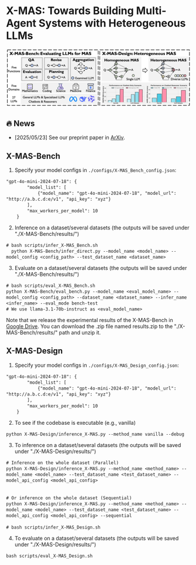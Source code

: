 # X-MAS: Towards Building Multi-Agent Systems with Heterogeneous LLMs

![X-MAS](./assets/xmas_overview.png)

## 🔥 News
- [2025/05/23] See our preprint paper in [ArXiv](https://arxiv.org/pdf/2505.16997).

## X-MAS-Bench

1. Specify your model configs in `./configs/X-MAS_Bench_config.json`:
```
"gpt-4o-mini-2024-07-18": {
        "model_list": [
            {"model_name": "gpt-4o-mini-2024-07-18", "model_url": "http://a.b.c.d:e/v1", "api_key": "xyz"}
        ],
        "max_workers_per_model": 10
    }
```

2. Inference on a dataset/several datasets (the outputs will be saved under "./X-MAS-Bench/results/")
```
# bash scripts/infer_X-MAS_Bench.sh
  python X-MAS-Bench/infer_direct.py --model_name <model_name> --model_config <config_path> --test_dataset_name <dataset_name>
```

3. Evaluate on a dataset/several datasets (the outputs will be saved under "./X-MAS-Bench/results/")
```
# bash scripts/eval_X-MAS_Bench.sh
python X-MAS-Bench/eval_bench.py --model_name <eval_model_name> --model_config <config_path> --dataset_name <dataset_name> --infer_name <infer_name> --eval_mode bench-test
# We use llama-3.1-70b-instruct as <eval_model_name>
```

Note that we release the experimental results of the X-MAS-Bench in [Google Drive](https://drive.google.com/file/d/1oukYZLDOuc98i-ICkoZ6OYME9a7-AuH1/view?usp=drive_link).
You can download the .zip file named results.zip to the "./X-MAS-Bench/results/" path and unzip it.

## X-MAS-Design

1. Specify your model configs in `./configs/X-MAS_Design_config.json`:
```
"gpt-4o-mini-2024-07-18": {
        "model_list": [
            {"model_name": "gpt-4o-mini-2024-07-18", "model_url": "http://a.b.c.d:e/v1", "api_key": "xyz"}
        ],
        "max_workers_per_model": 10
    }
```

2. To see if the codebase is executable (e.g., vanilla)
```
python X-MAS-Design/inference_X-MAS.py --method_name vanilla --debug
```

3. To inference on a dataset/several datasets (the outputs will be saved under "./X-MAS-Design/results/")
```
# Inference on the whole dataset (Parallel)
python X-MAS-Design/inference_X-MAS.py --method_name <method_name> --model_name <model_name> --test_dataset_name <test_dataset_name> --model_api_config <model_api_config>


# Or inference on the whole dataset (Sequential)
python X-MAS-Design/inference_X-MAS.py --method_name <method_name> --model_name <model_name> --test_dataset_name <test_dataset_name> --model_api_config <model_api_config> --sequential

# bash scripts/infer_X-MAS_Design.sh
```

4. To evaluate on a dataset/several datasets (the outputs will be saved under "./X-MAS-Design/results/")
```
bash scripts/eval_X-MAS_Design.sh
```